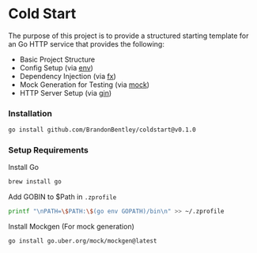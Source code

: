 # Cold Start
The purpose of this project is to provide a structured starting template for an Go HTTP service that provides the following:
- Basic Project Structure
- Config Setup (via [env](https://github.com/caarlos0/env))
- Dependency Injection (via [fx](https://go.uber.org/fx))
- Mock Generation for Testing (via [mock](https://go.uber.org/mock))
- HTTP Server Setup (via [gin](https://github.com/gin-gonic/gin))


### Installation
``` bash
go install github.com/BrandonBentley/coldstart@v0.1.0
```

### Setup Requirements

Install Go
``` bash
brew install go
```

Add GOBIN to $Path in `.zprofile`
``` bash
printf "\nPATH=\$PATH:\$(go env GOPATH)/bin\n" >> ~/.zprofile
```

Install Mockgen (For mock generation)
``` bash
go install go.uber.org/mock/mockgen@latest
```
